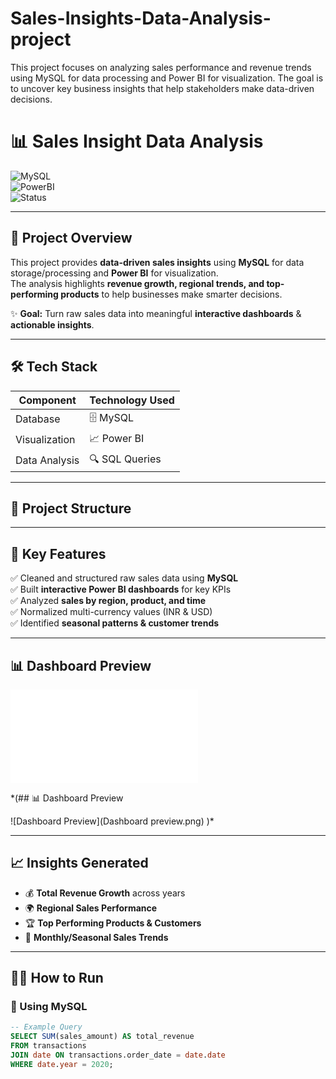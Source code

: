 # Sales-Insights-Data-Analysis-project
This project focuses on analyzing sales performance and revenue trends using MySQL for data processing and Power BI for visualization. The goal is to uncover key business insights that help stakeholders make data-driven decisions.
# 📊 Sales Insight Data Analysis  

![MySQL](https://img.shields.io/badge/Database-MySQL-blue?logo=mysql&logoColor=white)  
![PowerBI](https://img.shields.io/badge/Visualization-PowerBI-yellow?logo=powerbi&logoColor=black)  
![Status](https://img.shields.io/badge/Project-Completed-brightgreen)

---

## 🚀 Project Overview  

This project provides **data-driven sales insights** using **MySQL** for data storage/processing and **Power BI** for visualization.  
The analysis highlights **revenue growth, regional trends, and top-performing products** to help businesses make smarter decisions.  

✨ **Goal:** Turn raw sales data into meaningful **interactive dashboards** & **actionable insights**.  

---

## 🛠️ Tech Stack  

| Component       | Technology Used |
|-----------------|-----------------|
| Database        | 🗄️ MySQL |
| Visualization   | 📈 Power BI |
| Data Analysis   | 🔍 SQL Queries |

---

## 📂 Project Structure  


---

## 🔑 Key Features  

✅ Cleaned and structured raw sales data using **MySQL**  
✅ Built **interactive Power BI dashboards** for key KPIs  
✅ Analyzed **sales by region, product, and time**  
✅ Normalized multi-currency values (INR & USD)  
✅ Identified **seasonal patterns & customer trends**  

---

## 📊 Dashboard Preview  

![Dashboard Preview](file:///C:/Users/chetan/OneDrive/Desktop/sales%20insights%20project/Sales%20Insight%20Visual%20Report.pdf)  

*(## 📊 Dashboard Preview  

![Dashboard Preview](Dashboard preview.png)
)*  

---

## 📈 Insights Generated  

- 💰 **Total Revenue Growth** across years  
- 🌍 **Regional Sales Performance**  
- 🏆 **Top Performing Products & Customers**  
- 📅 **Monthly/Seasonal Sales Trends**  

---

## 🧑‍💻 How to Run  

### 🔹 Using MySQL  
```sql
-- Example Query
SELECT SUM(sales_amount) AS total_revenue
FROM transactions
JOIN date ON transactions.order_date = date.date
WHERE date.year = 2020;
